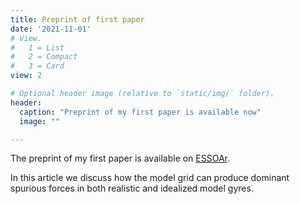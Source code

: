 ```yaml
---
title: Preprint of first paper
date: '2021-11-01'
# View.
#   1 = List
#   2 = Compact
#   3 = Card
view: 2

# Optional header image (relative to `static/img/` folder).
header:
  caption: "Preprint of my first paper is available now"
  image: ""

---
```

The preprint of my first paper is available on [ESSOAr](https://t.co/ly716WNqXD). 

In this article we discuss how the model grid can produce dominant spurious forces in both realistic and idealized model gyres. 

